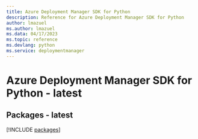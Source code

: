 ```yaml
---
title: Azure Deployment Manager SDK for Python
description: Reference for Azure Deployment Manager SDK for Python
author: lmazuel
ms.author: lmazuel
ms.data: 04/17/2023
ms.topic: reference
ms.devlang: python
ms.service: deploymentmanager
---
```

# Azure Deployment Manager SDK for Python - latest
## Packages - latest
[!INCLUDE [packages](deployment-manager-index.md)]